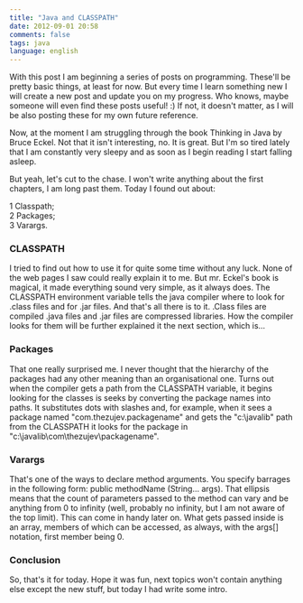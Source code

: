 ```yaml
---
title: "Java and CLASSPATH"
date: 2012-09-01 20:58
comments: false
tags: java 
language: english
---
```


With this post I am beginning a series of posts on programming. These'll be pretty basic things, at least for now. But every time I learn something new I will create a new post and update you on my progress. Who knows, maybe someone will even find these posts useful! :) If not, it doesn't matter, as I will be also posting these for my own future reference. 

Now, at the moment I am struggling through the book Thinking in Java by Bruce Eckel. Not that it isn't interesting, no. It is great. But I'm so tired lately that I am constantly very sleepy and as soon as I begin reading I start falling asleep. 

But yeah, let's cut to the chase. I won't write anything about the first chapters, I am long past them. Today I found out about:

1 Classpath;  
2 Packages;  
3 Varargs.  

### CLASSPATH
I tried to find out how to use it for quite some time without any luck. None of the web pages I saw could really explain it to me. But mr. Eckel's book is magical, it made everything sound very simple, as it always does. The CLASSPATH environment variable tells the java compiler where to look for .class files and for .jar files. And that's all there is to it. .Class files are compiled .java files and .jar files are compressed libraries. How the compiler looks for them will be further explained it the next section, which is...

### Packages
That one really surprised me. I never thought that the hierarchy of the packages had any other meaning than an organisational one. Turns out when the compiler gets a path from the CLASSPATH variable, it begins looking for the classes is seeks by converting the package names into paths. It substitutes dots with slashes and, for example, when it sees a package named "com.thezujev.packagename" and gets the "c:\javalib" path from the CLASSPATH it looks for the package in "c:\javalib\com\thezujev\packagename". 

### Varargs
That's one of the ways to declare method arguments. You specify barrages in the following form: public methodName (String... args). That ellipsis means that the count of parameters passed to the method can vary and be anything from 0 to infinity (well, probably no infinity, but I am not aware of the top limit). This can come in handy later on. What gets passed inside is an array, members of which can be accessed, as always, with the args[] notation, first member being 0.

### Conclusion
So, that's it for today. Hope it was fun, next topics won't contain anything else except the new stuff, but today I had write some intro.
